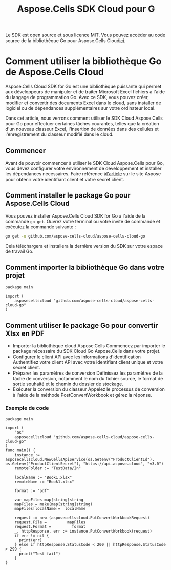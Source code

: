 ﻿---
title: Aspose.Cells SDK Cloud pour G
second_title: Aspose.Cells Cloud Documen
type: docs
url: /fr/available-sdks/aspose-cells-cloud-go/
description: Aspose.Cells Cloud SDK for Go offre une solide prise en charge multiplateforme pour les développeurs Go, ce qui facilite son intégration et son utilisation pour Windows, Linux ou macOS. Il prend en charge Excel pour créer, convertir, fusionner, diviser, protéger, opération d'objet interne, etc.
weight: 30
kwords: Go, Excel, Office Cloud, REST API, graphique, tableau croisé dynamique, tableau, feuille de calcul, PDF, CSV, Json, Markdown
---
 Le SDK est open source et sous licence MIT. Vous pouvez accéder au code source de la bibliothèque Go pour Aspose.Cells Cloud[ici](https://github.com/aspose-cells-cloud/aspose-cells-cloud-go).

# **Comment utiliser la bibliothèque Go de Aspose.Cells Cloud**

Aspose.Cells Cloud SDK for Go est une bibliothèque puissante qui permet aux développeurs de manipuler et de traiter Microsoft Excel fichiers à l'aide du langage de programmation Go. Avec ce SDK, vous pouvez créer, modifier et convertir des documents Excel dans le cloud, sans installer de logiciel ou de dépendances supplémentaires sur votre ordinateur local.

Dans cet article, nous verrons comment utiliser le SDK Cloud Aspose.Cells pour Go pour effectuer certaines tâches courantes, telles que la création d'un nouveau classeur Excel, l'insertion de données dans des cellules et l'enregistrement du classeur modifié dans le cloud.

## **Commencer**

 Avant de pouvoir commencer à utiliser le SDK Cloud Aspose.Cells pour Go, vous devez configurer votre environnement de développement et installer les dépendances nécessaires. Faire référence à[l'article](https://docs.aspose.cloud/cells/quickstart/) sur le site Aspose pour obtenir votre identifiant client et votre secret client.

## Comment installer le package Go pour Aspose.Cells Cloud

Vous pouvez installer Aspose.Cells Cloud SDK for Go à l'aide de la commande `go get`. Ouvrez votre terminal ou votre invite de commande et exécutez la commande suivante :

```bash
go get -u github.com/aspose-cells-cloud/aspose-cells-cloud-go
```

Cela téléchargera et installera la dernière version du SDK sur votre espace de travail Go.


## Comment importer la bibliothèque Go dans votre projet


```golang
package main

import (
	asposecellscloud "github.com/aspose-cells-cloud/aspose-cells-cloud-go"
)
```

## Comment utiliser le package Go pour convertir Xlsx en PDF

- Importer la bibliothèque cloud Aspose.Cells
Commencez par importer le package nécessaire du SDK Cloud Go Aspose.Cells dans votre projet.
- Configurer le client API avec les informations d'identification
 Authentifiez votre client API avec votre identifiant client unique et votre secret client.
- Préparer les paramètres de conversion
 Définissez les paramètres de la tâche de conversion, notamment le nom du fichier source, le format de sortie souhaité et le chemin du dossier de stockage.
- Exécuter la conversion du classeur
 Appelez le processus de conversion à l'aide de la méthode PostConvertWorkbook et gérez la réponse.

### **Exemple de code**

```golang
package main

import (
	"os"
	asposecellscloud "github.com/aspose-cells-cloud/aspose-cells-cloud-go"
)
func main() {
	instance := asposecellscloud.NewCellsApiService(os.Getenv("ProductClientId"), os.Getenv("ProductClientSecret"), "https://api.aspose.cloud", "v3.0")
    remoteFolder := "TestData/In"

    localName := "Book1.xlsx"
    remoteName := "Book1.xlsx"

    format := "pdf"

    var mapFiles map[string]string       
    mapFiles = make(map[string]string)
    mapFiles[localName]=  localName 

    request := new (asposecellscloud.PutConvertWorkbookRequest)
    request.File =         mapFiles    
    request.Format =         format    
    _, httpResponse, err := instance.PutConvertWorkbook(request)
    if err != nil {
      print(err)
    } else if httpResponse.StatusCode < 200 || httpResponse.StatusCode > 299 {
      print("Test fail")
    }
}

```
